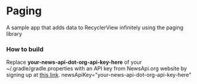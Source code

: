 # Paging
A sample app that adds data to RecyclerView infinitely using the paging library

### How to build
Replace **your-news-api-dot-org-api-key-here** of your ~/.gradle/gradle.properties with an API key from NewsApi.org website by signing up at [this link](https://newsapi.org/register).
newsApiKey="your-news-api-dot-org-api-key-here"